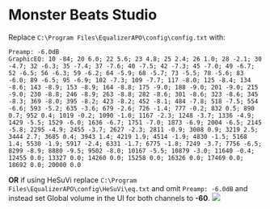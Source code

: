 # Monster Beats Studio
Replace `C:\Program Files\EqualizerAPO\config\config.txt` with:
```
Preamp: -6.0dB
GraphicEQ: 10 -84; 20 6.0; 22 5.6; 23 4.8; 25 2.4; 26 1.0; 28 -2.1; 30 -4.7; 32 -6.3; 35 -7.4; 37 -7.6; 40 -7.5; 42 -7.3; 45 -7.0; 49 -6.7; 52 -6.5; 56 -6.3; 59 -6.2; 64 -5.9; 68 -5.7; 73 -5.5; 78 -5.6; 83 -6.0; 89 -6.5; 95 -6.9; 102 -7.3; 109 -7.7; 117 -8.0; 125 -8.4; 134 -8.6; 143 -8.9; 153 -8.9; 164 -8.8; 175 -9.0; 188 -9.0; 201 -9.0; 215 -9.0; 230 -8.8; 246 -8.9; 263 -8.8; 282 -8.6; 301 -8.6; 323 -8.6; 345 -8.3; 369 -8.0; 395 -8.2; 423 -8.2; 452 -8.1; 484 -7.8; 518 -7.5; 554 -6.6; 593 -5.2; 635 -3.6; 679 -2.6; 726 -1.4; 777 -0.2; 832 0.5; 890 0.7; 952 0.4; 1019 -0.2; 1090 -1.0; 1167 -2.3; 1248 -3.7; 1336 -4.9; 1429 -5.5; 1529 -6.0; 1636 -6.7; 1751 -7.0; 1873 -6.9; 2004 -6.5; 2145 -5.8; 2295 -4.9; 2455 -3.7; 2627 -2.3; 2811 -0.9; 3008 0.9; 3219 2.5; 3444 2.7; 3685 0.4; 3943 1.4; 4219 1.9; 4514 -1.9; 4830 -1.5; 5168 1.4; 5530 -1.9; 5917 -2.4; 6331 -1.7; 6775 -1.8; 7249 -3.7; 7756 -6.5; 8299 -8.9; 8880 -9.5; 9502 -8.0; 10167 -5.5; 10879 -3.0; 11640 -0.4; 12455 0.0; 13327 0.0; 14260 0.0; 15258 0.0; 16326 0.0; 17469 0.0; 18692 0.0; 20000 0.0
```
**OR** if using HeSuVi replace `C:\Program Files\EqualizerAPO\config\HeSuVi\eq.txt` and omit `Preamp: -6.0dB` and instead set Global volume in the UI for both channels to **-60**.
![](https://raw.githubusercontent.com/jaakkopasanen/AutoEq/master/results/Innerfidelity%202017/innerfidelity/onear/Monster%20Beats%20Studio/Monster%20Beats%20Studio.png)